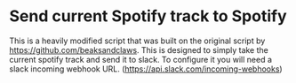 # Send current Spotify track to Spotify

This is a heavily modified script that was built on the original script by https://github.com/beaksandclaws. This is designed to simply take the current spotify track and send it to slack. To configure it you will need a slack incoming webhook URL. (https://api.slack.com/incoming-webhooks)

